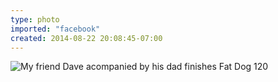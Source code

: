 ```yaml
---
type: photo
imported: "facebook"
created: 2014-08-22 20:08:45-07:00
---
```

![My friend Dave acompanied by his dad finishes Fat Dog 120](/media/images/photos/2014/08/fat-dog-finish.jpg)
